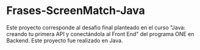 # Frases-ScreenMatch-Java
Este proyecto corresponde al desafio final planteado en el curso "Java: creando tu primera API y conectándola al Front End" del programa ONE en Backend. Este proyecto fue realizado en Java.
